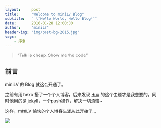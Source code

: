```yaml
---
layout:     post
title:      "Welcome to miniLV Blog"
subtitle:   " \"Hello World, Hello Blog\""
date:       2016-01-28 12:00:00
author:     "miniLV"
header-img: "img/post-bg-2015.jpg"
tags:
    - 序章
---
```


> “Talk is cheap. Show me the code”


## 前言

miniLV 的 Blog 就这么开通了。

之前有用 hexo 搭了一个个人博客，后来发现 [Hux](https://github.com/Huxpro/huxpro.github.io) 的这个主题才是我想要的，同时他用的是 [jekyll](https://jekyllrb.com/)，一个push操作，解决一切烦恼~

这样，miniLV 愉快的个人博客生涯从此开始了...

![](https://user-gold-cdn.xitu.io/2019/1/30/1689d7a1f0b211d9?w=720&h=720&f=jpeg&s=32610)